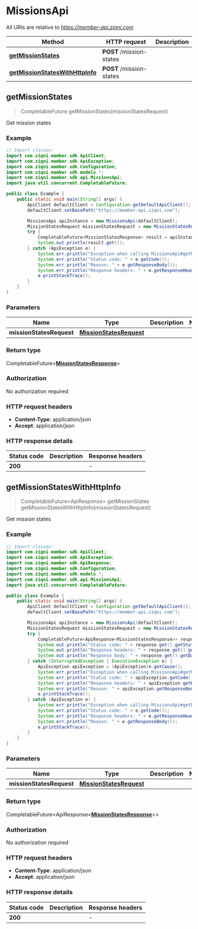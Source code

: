 # MissionsApi

All URIs are relative to *https://member-api.ziqni.com*

| Method | HTTP request | Description |
|------------- | ------------- | -------------|
| [**getMissionStates**](MissionsApi.md#getMissionStates) | **POST** /mission-states |  |
| [**getMissionStatesWithHttpInfo**](MissionsApi.md#getMissionStatesWithHttpInfo) | **POST** /mission-states |  |



## getMissionStates

> CompletableFuture<MissionStatesResponse> getMissionStates(missionStatesRequest)



Get mission states

### Example

```java
// Import classes:
import com.ziqni.member.sdk.ApiClient;
import com.ziqni.member.sdk.ApiException;
import com.ziqni.member.sdk.Configuration;
import com.ziqni.member.sdk.models.*;
import com.ziqni.member.sdk.api.MissionsApi;
import java.util.concurrent.CompletableFuture;

public class Example {
    public static void main(String[] args) {
        ApiClient defaultClient = Configuration.getDefaultApiClient();
        defaultClient.setBasePath("https://member-api.ziqni.com");

        MissionsApi apiInstance = new MissionsApi(defaultClient);
        MissionStatesRequest missionStatesRequest = new MissionStatesRequest(); // MissionStatesRequest | 
        try {
            CompletableFuture<MissionStatesResponse> result = apiInstance.getMissionStates(missionStatesRequest);
            System.out.println(result.get());
        } catch (ApiException e) {
            System.err.println("Exception when calling MissionsApi#getMissionStates");
            System.err.println("Status code: " + e.getCode());
            System.err.println("Reason: " + e.getResponseBody());
            System.err.println("Response headers: " + e.getResponseHeaders());
            e.printStackTrace();
        }
    }
}
```

### Parameters


| Name | Type | Description  | Notes |
|------------- | ------------- | ------------- | -------------|
| **missionStatesRequest** | [**MissionStatesRequest**](MissionStatesRequest.md)|  | |

### Return type

CompletableFuture<[**MissionStatesResponse**](MissionStatesResponse.md)>


### Authorization

No authorization required

### HTTP request headers

- **Content-Type**: application/json
- **Accept**: application/json

### HTTP response details
| Status code | Description | Response headers |
|-------------|-------------|------------------|
| **200** |  |  -  |

## getMissionStatesWithHttpInfo

> CompletableFuture<ApiResponse<MissionStatesResponse>> getMissionStates getMissionStatesWithHttpInfo(missionStatesRequest)



Get mission states

### Example

```java
// Import classes:
import com.ziqni.member.sdk.ApiClient;
import com.ziqni.member.sdk.ApiException;
import com.ziqni.member.sdk.ApiResponse;
import com.ziqni.member.sdk.Configuration;
import com.ziqni.member.sdk.models.*;
import com.ziqni.member.sdk.api.MissionsApi;
import java.util.concurrent.CompletableFuture;

public class Example {
    public static void main(String[] args) {
        ApiClient defaultClient = Configuration.getDefaultApiClient();
        defaultClient.setBasePath("https://member-api.ziqni.com");

        MissionsApi apiInstance = new MissionsApi(defaultClient);
        MissionStatesRequest missionStatesRequest = new MissionStatesRequest(); // MissionStatesRequest | 
        try {
            CompletableFuture<ApiResponse<MissionStatesResponse>> response = apiInstance.getMissionStatesWithHttpInfo(missionStatesRequest);
            System.out.println("Status code: " + response.get().getStatusCode());
            System.out.println("Response headers: " + response.get().getHeaders());
            System.out.println("Response body: " + response.get().getData());
        } catch (InterruptedException | ExecutionException e) {
            ApiException apiException = (ApiException)e.getCause();
            System.err.println("Exception when calling MissionsApi#getMissionStates");
            System.err.println("Status code: " + apiException.getCode());
            System.err.println("Response headers: " + apiException.getResponseHeaders());
            System.err.println("Reason: " + apiException.getResponseBody());
            e.printStackTrace();
        } catch (ApiException e) {
            System.err.println("Exception when calling MissionsApi#getMissionStates");
            System.err.println("Status code: " + e.getCode());
            System.err.println("Response headers: " + e.getResponseHeaders());
            System.err.println("Reason: " + e.getResponseBody());
            e.printStackTrace();
        }
    }
}
```

### Parameters


| Name | Type | Description  | Notes |
|------------- | ------------- | ------------- | -------------|
| **missionStatesRequest** | [**MissionStatesRequest**](MissionStatesRequest.md)|  | |

### Return type

CompletableFuture<ApiResponse<[**MissionStatesResponse**](MissionStatesResponse.md)>>


### Authorization

No authorization required

### HTTP request headers

- **Content-Type**: application/json
- **Accept**: application/json

### HTTP response details
| Status code | Description | Response headers |
|-------------|-------------|------------------|
| **200** |  |  -  |


